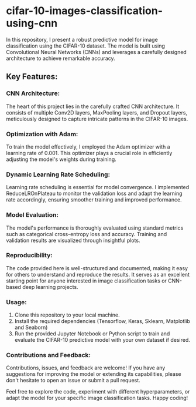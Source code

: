 # cifar-10-images-classification-using-cnn
In this repository, I present a robust predictive model for image classification using the CIFAR-10 dataset. The model is built using Convolutional Neural Networks (CNNs) and leverages a carefully designed architecture to achieve remarkable accuracy.

## Key Features:

### CNN Architecture:
The heart of this project lies in the carefully crafted CNN architecture. It consists of multiple Conv2D layers, MaxPooling layers, and Dropout layers, meticulously designed to capture intricate patterns in the CIFAR-10 images.

### Optimization with Adam:
To train the model effectively, I employed the Adam optimizer with a learning rate of 0.001. This optimizer plays a crucial role in efficiently adjusting the model's weights during training.

### Dynamic Learning Rate Scheduling: 
Learning rate scheduling is essential for model convergence. I implemented ReduceLROnPlateau to monitor the validation loss and adapt the learning rate accordingly, ensuring smoother training and improved performance.

### Model Evaluation: 
The model's performance is thoroughly evaluated using standard metrics such as categorical cross-entropy loss and accuracy. Training and validation results are visualized through insightful plots.

### Reproducibility: 
The code provided here is well-structured and documented, making it easy for others to understand and reproduce the results. It serves as an excellent starting point for anyone interested in image classification tasks or CNN-based deep learning projects.

### Usage:

1. Clone this repository to your local machine.
2. Install the required dependencies (Tensorflow, Keras, Sklearn, Matplotlib and Seaborn)
3. Run the provided Jupyter Notebook or Python script to train and evaluate the CIFAR-10 predictive model with your own dataset if desired.

### Contributions and Feedback:
Contributions, issues, and feedback are welcome! If you have any suggestions for improving the model or extending its capabilities, please don't hesitate to open an issue or submit a pull request.

Feel free to explore the code, experiment with different hyperparameters, or adapt the model for your specific image classification tasks. Happy coding!
